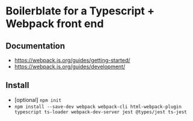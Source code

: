 # Boilerblate for a Typescript + Webpack front end

## Documentation

- https://webpack.js.org/guides/getting-started/
- https://webpack.js.org/guides/development/

## Install
 - [optional] `npm init`
 - `npm install --save-dev webpack webpack-cli html-webpack-plugin typescript ts-loader webpack-dev-server jest @types/jest ts-jest`
